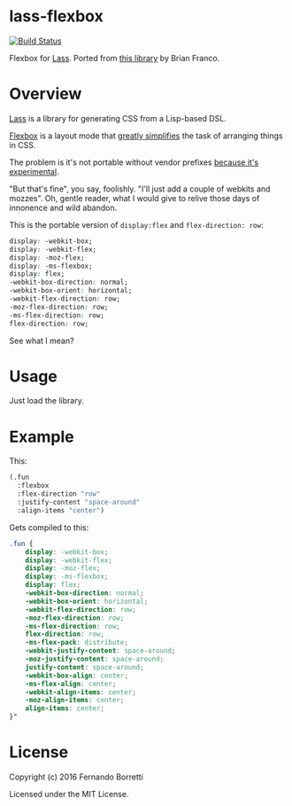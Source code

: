 # lass-flexbox

[![Build Status](https://travis-ci.org/eudoxia0/lass-flexbox.svg?branch=master)](https://travis-ci.org/eudoxia0/lass-flexbox)

Flexbox for [Lass][lass]. Ported from [this library][lib] by Brian Franco.

# Overview

[Lass][lass] is a library for generating CSS from a Lisp-based DSL.

[Flexbox][flex] is a layout mode that [greatly simplifies][solved] the task of
arranging things in CSS.

The problem is it's not portable without vendor prefixes
[because it's experimental][so].

"But that's fine", you say, foolishly. "I'll just add a couple of webkits and
mozzes". Oh, gentle reader, what I would give to relive those days of innonence
and wild abandon.

This is the portable version of `display:flex` and `flex-direction: row`:

```css
display: -webkit-box;
display: -webkit-flex;
display: -moz-flex;
display: -ms-flexbox;
display: flex;
-webkit-box-direction: normal;
-webkit-box-orient: horizontal;
-webkit-flex-direction: row;
-moz-flex-direction: row;
-ms-flex-direction: row;
flex-direction: row;
```

See what I mean?

# Usage

Just load the library.

# Example

This:

```lisp
(.fun
  :flexbox
  :flex-direction "row"
  :justify-content "space-around"
  :align-items "center")
```

Gets compiled to this:

```css
.fun {
    display: -webkit-box;
    display: -webkit-flex;
    display: -moz-flex;
    display: -ms-flexbox;
    display: flex;
    -webkit-box-direction: normal;
    -webkit-box-orient: horizontal;
    -webkit-flex-direction: row;
    -moz-flex-direction: row;
    -ms-flex-direction: row;
    flex-direction: row;
    -ms-flex-pack: distribute;
    -webkit-justify-content: space-around;
    -moz-justify-content: space-around;
    justify-content: space-around;
    -webkit-box-align: center;
    -ms-flex-align: center;
    -webkit-align-items: center;
    -moz-align-items: center;
    align-items: center;
}"
```

# License

Copyright (c) 2016 Fernando Borretti

Licensed under the MIT License.

[lass]: https://github.com/Shinmera/LASS
[lib]: https://github.com/mastastealth/sass-flex-mixin
[flex]: https://developer.mozilla.org/en-US/docs/Web/CSS/CSS_Flexible_Box_Layout/Using_CSS_flexible_boxes
[solved]: https://philipwalton.github.io/solved-by-flexbox/
[so]: http://stackoverflow.com/questions/8131846/why-do-browsers-create-vendor-prefixes-for-css-properties/8131879#8131879
